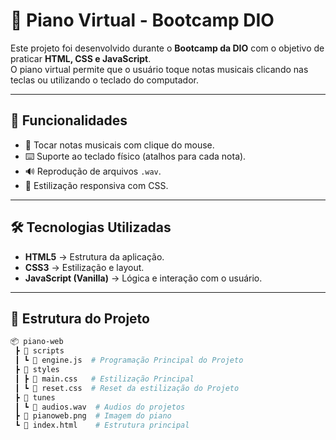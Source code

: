 # 🎹 Piano Virtual - Bootcamp DIO

Este projeto foi desenvolvido durante o **Bootcamp da DIO** com o objetivo de praticar **HTML, CSS e JavaScript**.  
O piano virtual permite que o usuário toque notas musicais clicando nas teclas ou utilizando o teclado do computador.  

---

## 🚀 Funcionalidades

- 🎵 Tocar notas musicais com clique do mouse.  
- ⌨️ Suporte ao teclado físico (atalhos para cada nota).  
- 🔊 Reprodução de arquivos `.wav`.  
- 🎨 Estilização responsiva com CSS.  

---

## 🛠️ Tecnologias Utilizadas

- **HTML5** → Estrutura da aplicação.  
- **CSS3** → Estilização e layout.  
- **JavaScript (Vanilla)** → Lógica e interação com o usuário.  

---

## 📂 Estrutura do Projeto

```bash
📦 piano-web
 ┣ 📂 scripts
 ┃ ┗ 📜 engine.js  # Programação Principal do Projeto 
 ┣ 📂 styles
 ┃ ┣ 📜 main.css   # Estilização Principal
 ┃ ┗ 📜 reset.css  # Reset da estilização do Projeto
 ┣ 📂 tunes
 ┃ ┗ 📜 audios.wav  # Audios do projetos
 ┣ 📜 pianoweb.png  # Imagem do piano
 ┗ 📜 index.html    # Estrutura principal

